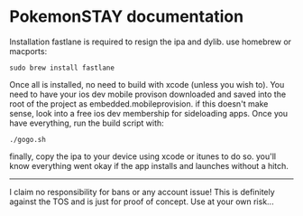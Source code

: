 PokemonSTAY documentation
================
Installation
fastlane is required to resign the ipa and dylib. use homebrew or macports:
```
sudo brew install fastlane
```
Once all is installed, no need to build with xcode (unless you wish to).
You need to have your ios dev mobile provison downloaded and saved into the root of the project as
embedded.mobileprovision. if this doesn't make sense, look into a free ios dev membership for sideloading apps.
Once you have everything, run the build script with:
```
./gogo.sh
```
finally, copy the ipa to your device using xcode or itunes to do so. you'll know everything went okay if the app
installs and launches without a hitch.

----

I claim no responsibility for bans or any account issue! This is definitely against the TOS and is just for proof of concept. Use at your own risk...
